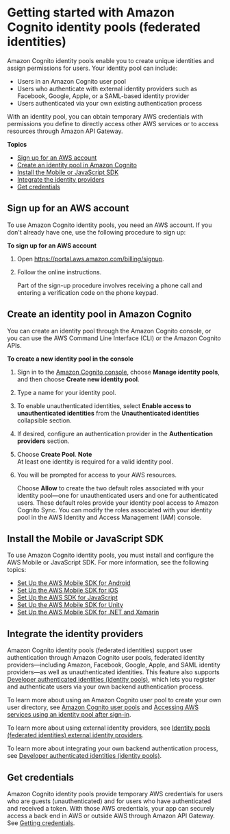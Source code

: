 # Getting started with Amazon Cognito identity pools \(federated identities\)<a name="getting-started-with-identity-pools"></a>

Amazon Cognito identity pools enable you to create unique identities and assign permissions for users\. Your identity pool can include:
+ Users in an Amazon Cognito user pool
+ Users who authenticate with external identity providers such as Facebook, Google, Apple, or a SAML\-based identity provider
+ Users authenticated via your own existing authentication process

 With an identity pool, you can obtain temporary AWS credentials with permissions you define to directly access other AWS services or to access resources through Amazon API Gateway\.

**Topics**
+ [Sign up for an AWS account](#aws-sign-up-identity-pools)
+ [Create an identity pool in Amazon Cognito](#create-identity-pool)
+ [Install the Mobile or JavaScript SDK](#install-the-mobile-or-javascript-sdk)
+ [Integrate the identity providers](#integrate-the-identity-providers)
+ [Get credentials](#get-credentials)

## Sign up for an AWS account<a name="aws-sign-up-identity-pools"></a>

To use Amazon Cognito identity pools, you need an AWS account\. If you don't already have one, use the following procedure to sign up:

**To sign up for an AWS account**

1. Open [https://portal\.aws\.amazon\.com/billing/signup](https://portal.aws.amazon.com/billing/signup)\.

1. Follow the online instructions\.

   Part of the sign\-up procedure involves receiving a phone call and entering a verification code on the phone keypad\.

## Create an identity pool in Amazon Cognito<a name="create-identity-pool"></a>

You can create an identity pool through the Amazon Cognito console, or you can use the AWS Command Line Interface \(CLI\) or the Amazon Cognito APIs\.

**To create a new identity pool in the console**

1. Sign in to the [Amazon Cognito console](https://console.aws.amazon.com/cognito/home), choose **Manage identity pools**, and then choose **Create new identity pool**\.

1. Type a name for your identity pool\.

1. To enable unauthenticated identities, select **Enable access to unauthenticated identities** from the **Unauthenticated identities** collapsible section\.

1. If desired, configure an authentication provider in the **Authentication providers** section\.

1. Choose **Create Pool**\.
**Note**  
At least one identity is required for a valid identity pool\.

1. You will be prompted for access to your AWS resources\.

   Choose **Allow** to create the two default roles associated with your identity pool—one for unauthenticated users and one for authenticated users\. These default roles provide your identity pool access to Amazon Cognito Sync\. You can modify the roles associated with your identity pool in the AWS Identity and Access Management \(IAM\) console\.

## Install the Mobile or JavaScript SDK<a name="install-the-mobile-or-javascript-sdk"></a>

To use Amazon Cognito identity pools, you must install and configure the AWS Mobile or JavaScript SDK\. For more information, see the following topics:
+ [Set Up the AWS Mobile SDK for Android](http://docs.aws.amazon.com/mobile/sdkforandroid/developerguide/setup.html)
+ [Set Up the AWS Mobile SDK for iOS](http://docs.aws.amazon.com/mobile/sdkforios/developerguide/setup-aws-sdk-for-ios.html)
+ [Set Up the AWS SDK for JavaScript](http://docs.aws.amazon.com/sdk-for-javascript/v2/developer-guide/setting-up.html)
+ [Set Up the AWS Mobile SDK for Unity](http://docs.aws.amazon.com/mobile/sdkforunity/developerguide/setup-unity.html)
+ [Set Up the AWS Mobile SDK for \.NET and Xamarin](http://docs.aws.amazon.com/mobile/sdkforxamarin/developerguide/index.html)

## Integrate the identity providers<a name="integrate-the-identity-providers"></a>

Amazon Cognito identity pools \(federated identities\) support user authentication through Amazon Cognito user pools, federated identity providers—including Amazon, Facebook, Google, Apple, and SAML identity providers—as well as unauthenticated identities\. This feature also supports [Developer authenticated identities \(identity pools\)](developer-authenticated-identities.md), which lets you register and authenticate users via your own backend authentication process\.

To learn more about using an Amazon Cognito user pool to create your own user directory, see [Amazon Cognito user pools](cognito-user-identity-pools.md) and [Accessing AWS services using an identity pool after sign\-in](amazon-cognito-integrating-user-pools-with-identity-pools.md)\.

To learn more about using external identity providers, see [Identity pools \(federated identities\) external identity providers](external-identity-providers.md)\.

To learn more about integrating your own backend authentication process, see [Developer authenticated identities \(identity pools\)](developer-authenticated-identities.md)\.

## Get credentials<a name="get-credentials"></a>

Amazon Cognito identity pools provide temporary AWS credentials for users who are guests \(unauthenticated\) and for users who have authenticated and received a token\. With those AWS credentials, your app can securely access a back end in AWS or outside AWS through Amazon API Gateway\. See [Getting credentials](getting-credentials.md)\.